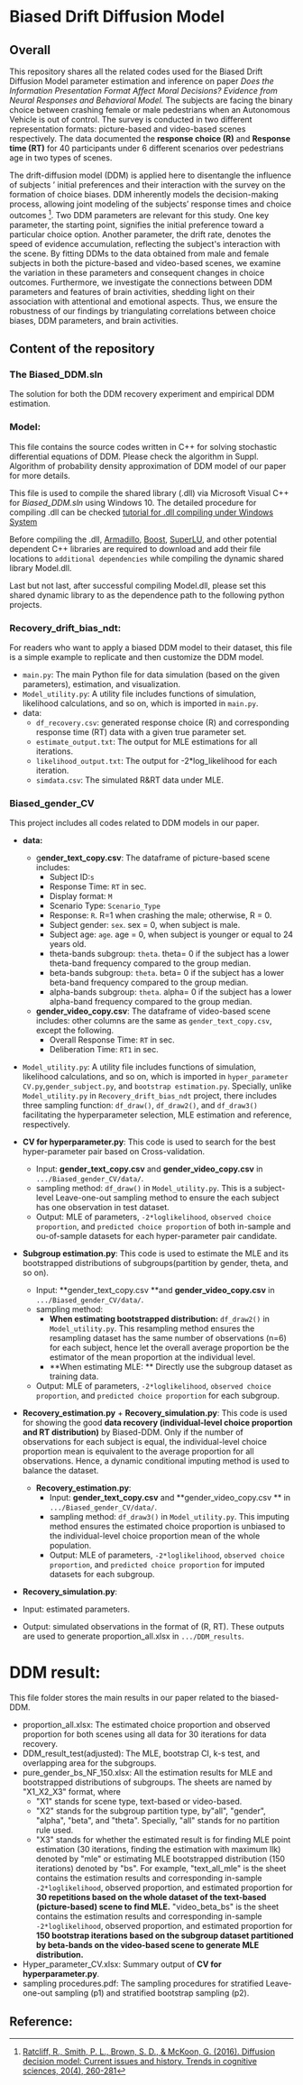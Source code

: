 # Biased Drift Diffusion Model

## Overall

This repository shares all the related codes used for the Biased Drift Diffusion Model parameter estimation and inference on paper _Does the Information Presentation Format Affect Moral Decisions? Evidence from Neural Responses and Behavioral Model._ The subjects are facing the binary choice between crashing female or male pedestrians when an Autonomous Vehicle is out of control. The survey is conducted in two different representation formats: picture-based and video-based scenes respectively. The data documented the **response choice (R)** and **Response time (RT)** for 40 participants under 6 different scenarios over pedestrians age in two types of scenes. 

The drift-diffusion model (DDM) is applied here to disentangle the influence of subjects ’ initial preferences and their interaction with the survey on the formation of choice biases. DDM inherently models the decision-making process, allowing joint modeling of the subjects’ response times and choice outcomes [^1]. Two DDM parameters are relevant for this study. One key parameter, the starting point, signifies the initial preference toward a particular choice option. Another parameter, the drift rate, denotes the speed of evidence accumulation, reflecting the subject's interaction with the scene. By fitting DDMs to the data obtained from male and female subjects in both the picture-based and video-based scenes, we examine the variation in these parameters and consequent changes in choice outcomes. Furthermore, we investigate the connections between DDM parameters and features of brain activities, shedding light on their association with attentional and emotional aspects. Thus, we ensure the robustness of our findings by triangulating correlations between choice biases, DDM parameters, and brain activities.

## Content of the repository

### The Biased_DDM.sln 
The solution for both the DDM recovery experiment and empirical DDM estimation. 

### **Model:** 
This file contains the source codes written in C++ for solving stochastic differential equations of DDM. Please check the algorithm in Suppl. Algorithm of probability density approximation of DDM model of our paper for more details.

This file is used to compile the shared library (.dll) via Microsoft Visual C++ for _Biased_DDM.sln_ using Windows 10.
The detailed procedure for compiling .dll can be checked [tutorial for .dll compiling under Windows System](https://learn.microsoft.com/en-us/cpp/build/walkthrough-creating-and-using-a-dynamic-link-library-cpp?view=msvc-170.)

Before compiling the .dll, [Armadillo](https://arma.sourceforge.net/), [Boost](https://www.boost.org/), [SuperLU](https://portal.nersc.gov/project/sparse/superlu/), and other potential dependent C++ libraries are required to download and add their file locations to `additional dependencies` while compiling the dynamic shared library Model.dll.

Last but not last, after successful compiling Model.dll, please set this shared dynamic library to as the dependence path to the following python projects.
### Recovery_drift_bias_ndt:

For readers who want to apply a biased DDM model to their dataset, this file is a simple example to replicate and then customize the DDM model.

- `main.py`: The main Python file for data simulation (based on the given parameters), estimation, and visualization.
- `Model_utility.py`: A utility file includes functions of simulation, likelihood calculations, and so on, which is imported in `main.py`.
- data:
  - `df_recovery.csv`: generated response choice (R) and corresponding response time (RT) data with a given true parameter set.
  - `estimate_output.txt`: The output for MLE estimations for all iterations.
  - `likelihood_output.txt`: The output for -2*log_likelihood for each iteration.
  - `simdata.csv`: The simulated R&RT data under MLE.
    
### Biased_gender_CV

This project includes all codes related to DDM models in our paper.
- **data:**
  - g**ender_text_copy.csv**: The dataframe of picture-based scene includes:
    - Subject ID:`s`
    - Response Time: `RT` in sec.
    - Display format: `M`
    - Scenario Type: `Scenario_Type`
    - Response: `R`. R=1 when crashing the male; otherwise, R = 0.
    - Subject gender: `sex`. sex = 0, when subject is male.
    - Subject age: `age`. age = 0, when subject is younger or equal to 24 years old.
    - theta-bands subgroup: `theta`. theta= 0 if the subject has a lower theta-band frequency compared to the group median.
    - beta-bands subgroup: `theta`. beta= 0 if the subject has a lower beta-band frequency compared to the group median.
    - alpha-bands subgroup: `theta`. alpha= 0 if the subject has a lower alpha-band frequency compared to the group median.
   - **gender_video_copy.csv**: The dataframe of video-based scene includes: other columns are the same as `gender_text_copy.csv`, except the following.
      - Overall Response Time: `RT` in sec.
      - Deliberation Time: `RT1` in sec. 
  
- `Model_utility.py`: A utility file includes functions of simulation, likelihood calculations, and so on, which is imported in `hyper_parameter CV.py`,`gender_subject.py`, and `bootstrap estimation.py`.
  Specially, unlike `Model_utility.py` in `Recovery_drift_bias_ndt` project, there includes three sampling function: `df_draw()`, `df_draw2()`, and `df_draw3()` facilitating the hyperparameter selection, MLE estimation and reference, respectively.

- **CV for hyperparameter.py**:
  This code is used to search for the best hyper-parameter pair based on Cross-validation.
  - Input: **gender_text_copy.csv** and **gender_video_copy.csv** in `.../Biased_gender_CV/data/`.
  - sampling method: `df_draw()` in `Model_utility.py`. This is a subject-level Leave-one-out sampling method to ensure the each subject has one observation in test dataset.
  - Output: MLE of parameters, `-2*loglikelihood`, `observed choice proportion`, and `predicted choice proportion` of both in-sample and ou-of-sample datasets for each hyper-parameter pair candidate.
- **Subgroup estimation.py**:
  This code is used to estimate the MLE and its bootstrapped distributions of subgroups(partition by gender, theta, and so on).
  - Input: **gender_text_copy.csv **and **gender_video_copy.csv** in `.../Biased_gender_CV/data/`.
  - sampling method:
    - **When estimating bootstrapped distribution:** `df_draw2()` in `Model_utility.py`. This resampling method ensures the resampling dataset has the same number of observations (n=6) for each subject, hence let the overall average proportion be the estimator of the mean proportion at the individual level.
    - **When estimating MLE: ** Directly use the subgroup dataset as training data.
  - Output: MLE of parameters, `-2*loglikelihood`, `observed choice proportion`, and `predicted choice proportion` for each subgroup.
 
- **Recovery_estimation.py** + **Recovery_simulation.py**:
  This code is used for showing the good **data recovery (individual-level choice proportion and RT distribution)** by Biased-DDM. Only if the number of observations for each subject is equal, the individual-level choice proportion mean is equivalent to the average proportion for all observations. Hence, a dynamic conditional imputing method is used to balance the dataset.
  - **Recovery_estimation.py**:
    - Input: **gender_text_copy.csv** and **gender_video_copy.csv ** in `.../Biased_gender_CV/data/`.
    - sampling method: `df_draw3()` in `Model_utility.py`. This imputing method ensures the estimated choice proportion is unbiased to the individual-level choice proportion mean of the whole population. 
    - Output: MLE of parameters, `-2*loglikelihood`, `observed choice proportion`, and `predicted choice proportion` for imputed datasets for each subgroup.
- **Recovery_simulation.py**:
-   Input: estimated parameters.
-   Output: simulated observations in the format of (R, RT). These outputs are used to generate proportion_all.xlsx in `.../DDM_results`.

# DDM result:
This file folder stores the main results in our paper related to the biased-DDM.
- proportion_all.xlsx: The estimated choice proportion and observed proportion for both scenes using all data for 30 iterations for data recovery.
- DDM_result_test(adjusted): The MLE, bootstrap CI, k-s test, and overlapping area for the subgroups.
- pure_gender_bs_NF_150.xlsx: All the estimation results for MLE and bootstrapped distributions of subgroups.
  The sheets are named by "X1_X2_X3" format, where
  - "X1" stands for scene type, text-based or video-based.
  - "X2" stands for the subgroup partition type, by"all", "gender", "alpha", "beta", and "theta". Specially, "all" stands for no partition rule used.
  - "X3" stands for whether the estimated result is for finding MLE point estimation (30 iterations, finding the estimation with maximum llk) denoted by "mle" or estimating MLE bootstrapped distribution (150 iterations) denoted by "bs".
    For example, "text_all_mle" is the sheet contains the estimation results and corresponding in-sample `-2*loglikelihood`, observed proportion, and estimated proportion for **30 repetitions based on the whole dataset of the text-based (picture-based) scene to find MLE.**
    "video_beta_bs" is the sheet contains the estimation results and corresponding in-sample `-2*loglikelihood`, observed proportion, and estimated proportion for **150 bootstrap iterations based on the subgroup dataset partitioned by beta-bands on the video-based scene to generate MLE distribution.**
- Hyper_parameter_CV.xlsx: Summary output of **CV for hyperparameter.py**.
- sampling procedures.pdf: The sampling procedures for stratified Leave-one-out sampling (p1) and stratified bootstrap sampling (p2).

  




  





## Reference:

[^1]: [Ratcliff, R., Smith, P. L., Brown, S. D., & McKoon, G. (2016). Diffusion decision model: Current issues and history. Trends in cognitive sciences, 20(4), 260-281]([https://pages.github.com/](https://linkinghub.elsevier.com/retrieve/pii/S1364661316000255))
